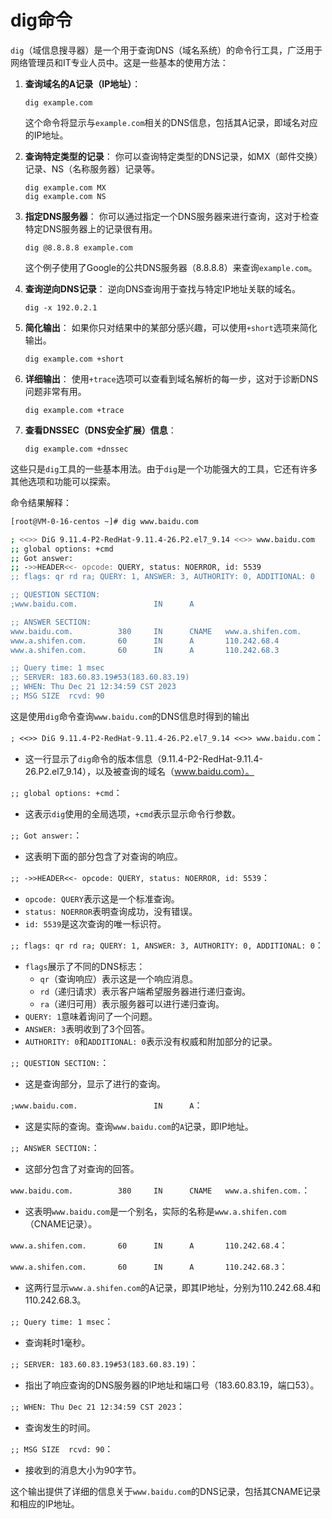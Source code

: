 # dig命令

`dig`（域信息搜寻器）是一个用于查询DNS（域名系统）的命令行工具，广泛用于网络管理员和IT专业人员中。这是一些基本的使用方法：

1. **查询域名的A记录（IP地址）**：
   ```
   dig example.com
   ```
   这个命令将显示与`example.com`相关的DNS信息，包括其A记录，即域名对应的IP地址。

2. **查询特定类型的记录**：
   你可以查询特定类型的DNS记录，如MX（邮件交换）记录、NS（名称服务器）记录等。
   ```
   dig example.com MX
   dig example.com NS
   ```

3. **指定DNS服务器**：
   你可以通过指定一个DNS服务器来进行查询，这对于检查特定DNS服务器上的记录很有用。
   ```
   dig @8.8.8.8 example.com
   ```
   这个例子使用了Google的公共DNS服务器（8.8.8.8）来查询`example.com`。

4. **查询逆向DNS记录**：
   逆向DNS查询用于查找与特定IP地址关联的域名。
   ```
   dig -x 192.0.2.1
   ```

5. **简化输出**：
   如果你只对结果中的某部分感兴趣，可以使用`+short`选项来简化输出。
   ```
   dig example.com +short
   ```

6. **详细输出**：
   使用`+trace`选项可以查看到域名解析的每一步，这对于诊断DNS问题非常有用。
   ```
   dig example.com +trace
   ```

7. **查看DNSSEC（DNS安全扩展）信息**：
   ```
   dig example.com +dnssec
   ```

这些只是`dig`工具的一些基本用法。由于`dig`是一个功能强大的工具，它还有许多其他选项和功能可以探索。



命令结果解释：

```bash
[root@VM-0-16-centos ~]# dig www.baidu.com

; <<>> DiG 9.11.4-P2-RedHat-9.11.4-26.P2.el7_9.14 <<>> www.baidu.com
;; global options: +cmd
;; Got answer:
;; ->>HEADER<<- opcode: QUERY, status: NOERROR, id: 5539
;; flags: qr rd ra; QUERY: 1, ANSWER: 3, AUTHORITY: 0, ADDITIONAL: 0

;; QUESTION SECTION:
;www.baidu.com.                 IN      A

;; ANSWER SECTION:
www.baidu.com.          380     IN      CNAME   www.a.shifen.com.
www.a.shifen.com.       60      IN      A       110.242.68.4
www.a.shifen.com.       60      IN      A       110.242.68.3

;; Query time: 1 msec
;; SERVER: 183.60.83.19#53(183.60.83.19)
;; WHEN: Thu Dec 21 12:34:59 CST 2023
;; MSG SIZE  rcvd: 90
```



这是使用`dig`命令查询`www.baidu.com`的DNS信息时得到的输出

`; <<>> DiG 9.11.4-P2-RedHat-9.11.4-26.P2.el7_9.14 <<>> www.baidu.com`：

- 这一行显示了`dig`命令的版本信息（9.11.4-P2-RedHat-9.11.4-26.P2.el7_9.14），以及被查询的域名（www.baidu.com）。

`;; global options: +cmd`：
- 这表示`dig`使用的全局选项，`+cmd`表示显示命令行参数。

`;; Got answer:`：
- 这表明下面的部分包含了对查询的响应。

`;; ->>HEADER<<- opcode: QUERY, status: NOERROR, id: 5539`：
- `opcode: QUERY`表示这是一个标准查询。
- `status: NOERROR`表明查询成功，没有错误。
- `id: 5539`是这次查询的唯一标识符。

`;; flags: qr rd ra; QUERY: 1, ANSWER: 3, AUTHORITY: 0, ADDITIONAL: 0`：
- `flags`展示了不同的DNS标志：
  - `qr`（查询响应）表示这是一个响应消息。
  - `rd`（递归请求）表示客户端希望服务器进行递归查询。
  - `ra`（递归可用）表示服务器可以进行递归查询。
- `QUERY: 1`意味着询问了一个问题。
- `ANSWER: 3`表明收到了3个回答。
- `AUTHORITY: 0`和`ADDITIONAL: 0`表示没有权威和附加部分的记录。

`;; QUESTION SECTION:`：
- 这是查询部分，显示了进行的查询。

`;www.baidu.com.                 IN      A`：
- 这是实际的查询。查询`www.baidu.com`的`A`记录，即IP地址。

`;; ANSWER SECTION:`：
- 这部分包含了对查询的回答。

`www.baidu.com.          380     IN      CNAME   www.a.shifen.com.`：
- 这表明`www.baidu.com`是一个别名，实际的名称是`www.a.shifen.com`（CNAME记录）。

`www.a.shifen.com.       60      IN      A       110.242.68.4`：

`www.a.shifen.com.       60      IN      A       110.242.68.3`：
- 这两行显示`www.a.shifen.com`的A记录，即其IP地址，分别为110.242.68.4和110.242.68.3。

`;; Query time: 1 msec`：
- 查询耗时1毫秒。

`;; SERVER: 183.60.83.19#53(183.60.83.19)`：
- 指出了响应查询的DNS服务器的IP地址和端口号（183.60.83.19，端口53）。

`;; WHEN: Thu Dec 21 12:34:59 CST 2023`：
- 查询发生的时间。

`;; MSG SIZE  rcvd: 90`：
- 接收到的消息大小为90字节。

这个输出提供了详细的信息关于`www.baidu.com`的DNS记录，包括其CNAME记录和相应的IP地址。



